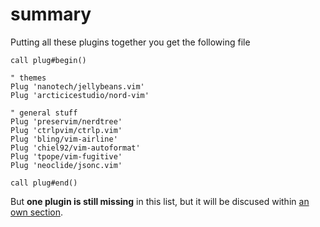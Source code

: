 # summary

Putting all these plugins together you get the following file

<!--more-->

```
call plug#begin()

" themes
Plug 'nanotech/jellybeans.vim'
Plug 'arcticicestudio/nord-vim'

" general stuff
Plug 'preservim/nerdtree'
Plug 'ctrlpvim/ctrlp.vim'
Plug 'bling/vim-airline'
Plug 'chiel92/vim-autoformat'
Plug 'tpope/vim-fugitive'
Plug 'neoclide/jsonc.vim'

call plug#end()
```

But **one plugin is still missing** in this list, 
but it will be discused within [an own section][1].

[1]: /vim/configuration/coc/index.html
